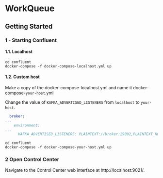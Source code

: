 # WorkQueue

## Getting Started

### 1 - Starting Confluent

#### 1.1. Localhost

```shell script
cd confluent
docker-compose -f docker-compose-localhost.yml up
```

#### 1.2. Custom host

Make a copy of the docker-compose-localhost.yml and name it docker-compose-`your-host`.yml

Change the value of `KAFKA_ADVERTISED_LISTENERS` from `localhost` to `your-host`.

```yaml
  broker:
...
    environment:
...
      KAFKA_ADVERTISED_LISTENERS: PLAINTEXT://broker:29092,PLAINTEXT_HOST://your-host:9092
```

```shell script
cd confluent
docker-compose -f docker-compose-your-host.yml up
```

### 2 Open Control Center
Navigate to the Control Center web interface at http://localhost:9021/.
